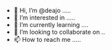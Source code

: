 - 👋 Hi, I’m @deajo .....
- 👀 I’m interested in .....
- 🌱 I’m currently learning ....
- 💞️ I’m looking to collaborate on ..
- 📫 How to reach me .....

<!---
deajo/deajo is a ✨ special ✨ repository because its `README.md` (this file) appears on your GitHub profile.
You can click the Preview link to take a look at your changes.
--->

